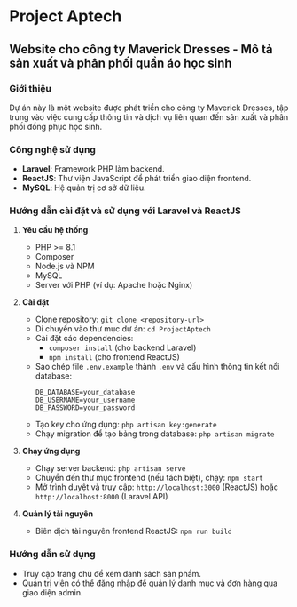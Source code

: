 # Project Aptech

## Website cho công ty Maverick Dresses - Mô tả sản xuất và phân phối quần áo học sinh

### Giới thiệu
Dự án này là một website được phát triển cho công ty Maverick Dresses, tập trung vào việc cung cấp thông tin và dịch vụ liên quan đến sản xuất và phân phối đồng phục học sinh.

### Công nghệ sử dụng
- **Laravel**: Framework PHP làm backend.
- **ReactJS**: Thư viện JavaScript để phát triển giao diện frontend.
- **MySQL**: Hệ quản trị cơ sở dữ liệu.

### Hướng dẫn cài đặt và sử dụng với Laravel và ReactJS

1. **Yêu cầu hệ thống**
   - PHP >= 8.1
   - Composer
   - Node.js và NPM
   - MySQL
   - Server với PHP (ví dụ: Apache hoặc Nginx)

2. **Cài đặt**
   - Clone repository: `git clone <repository-url>`
   - Di chuyển vào thư mục dự án: `cd ProjectAptech`
   - Cài đặt các dependencies:
     - `composer install` (cho backend Laravel)
     - `npm install` (cho frontend ReactJS)
   - Sao chép file `.env.example` thành `.env` và cấu hình thông tin kết nối database:
     ```
     DB_DATABASE=your_database
     DB_USERNAME=your_username
     DB_PASSWORD=your_password
     ```
   - Tạo key cho ứng dụng: `php artisan key:generate`
   - Chạy migration để tạo bảng trong database: `php artisan migrate`

3. **Chạy ứng dụng**
   - Chạy server backend: `php artisan serve`
   - Chuyển đến thư mục frontend (nếu tách biệt), chạy: `npm start`
   - Mở trình duyệt và truy cập: `http://localhost:3000` (ReactJS) hoặc `http://localhost:8000` (Laravel API)

4. **Quản lý tài nguyên**
   - Biên dịch tài nguyên frontend ReactJS: `npm run build`

### Hướng dẫn sử dụng
- Truy cập trang chủ để xem danh sách sản phẩm.
- Quản trị viên có thể đăng nhập để quản lý danh mục và đơn hàng qua giao diện admin.
